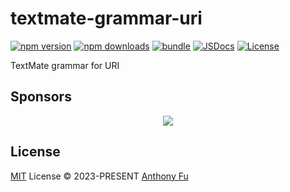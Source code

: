 # textmate-grammar-uri

[![npm version][npm-version-src]][npm-version-href]
[![npm downloads][npm-downloads-src]][npm-downloads-href]
[![bundle][bundle-src]][bundle-href]
[![JSDocs][jsdocs-src]][jsdocs-href]
[![License][license-src]][license-href]

TextMate grammar for URI

## Sponsors

<p align="center">
  <a href="https://cdn.jsdelivr.net/gh/antfu/static/sponsors.svg">
    <img src='https://cdn.jsdelivr.net/gh/antfu/static/sponsors.svg'/>
  </a>
</p>

## License

[MIT](./LICENSE) License © 2023-PRESENT [Anthony Fu](https://github.com/antfu)

<!-- Badges -->

[npm-version-src]: https://img.shields.io/npm/v/textmate-grammar-uri?style=flat&colorA=080f12&colorB=1fa669
[npm-version-href]: https://npmjs.com/package/textmate-grammar-uri
[npm-downloads-src]: https://img.shields.io/npm/dm/textmate-grammar-uri?style=flat&colorA=080f12&colorB=1fa669
[npm-downloads-href]: https://npmjs.com/package/textmate-grammar-uri
[bundle-src]: https://img.shields.io/bundlephobia/minzip/textmate-grammar-uri?style=flat&colorA=080f12&colorB=1fa669&label=minzip
[bundle-href]: https://bundlephobia.com/result?p=textmate-grammar-uri
[license-src]: https://img.shields.io/github/license/antfu/textmate-grammar-uri.svg?style=flat&colorA=080f12&colorB=1fa669
[license-href]: https://github.com/antfu/textmate-grammar-uri/blob/main/LICENSE
[jsdocs-src]: https://img.shields.io/badge/jsdocs-reference-080f12?style=flat&colorA=080f12&colorB=1fa669
[jsdocs-href]: https://www.jsdocs.io/package/textmate-grammar-uri
